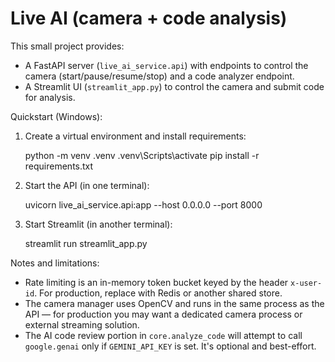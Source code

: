 # Live AI (camera + code analysis)

This small project provides:

- A FastAPI server (`live_ai_service.api`) with endpoints to control the camera (start/pause/resume/stop) and a code analyzer endpoint.
- A Streamlit UI (`streamlit_app.py`) to control the camera and submit code for analysis.

Quickstart (Windows):

1. Create a virtual environment and install requirements:

   python -m venv .venv
   .venv\Scripts\activate
   pip install -r requirements.txt

2. Start the API (in one terminal):

   uvicorn live_ai_service.api:app --host 0.0.0.0 --port 8000

3. Start Streamlit (in another terminal):

   streamlit run streamlit_app.py

Notes and limitations:

- Rate limiting is an in-memory token bucket keyed by the header `x-user-id`. For production, replace with Redis or another shared store.
- The camera manager uses OpenCV and runs in the same process as the API — for production you may want a dedicated camera process or external streaming solution.
- The AI code review portion in `core.analyze_code` will attempt to call `google.genai` only if `GEMINI_API_KEY` is set. It's optional and best-effort.
